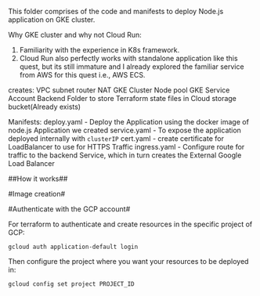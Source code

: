 
This folder comprises of the code and manifests to deploy Node.js application on GKE cluster.

Why GKE cluster and why not Cloud Run:
  1. Familiarity with the experience in K8s framework.
  2. Cloud Run also perfectly works with standalone application like this quest, but its still immature and I already explored 
     the familiar service from AWS for this quest i.e., AWS ECS.

creates:
  VPC
    subnet
    router
    NAT
  GKE
    Cluster
    Node pool
    GKE Service Account
  Backend
    Folder to store Terraform state files in Cloud storage bucket(Already exists)
    
  Manifests:
    deploy.yaml - Deploy the Application using the docker image of node.js Application we created
    service.yaml - To expose the application deployed internally with `clusterIP` 
    cert.yaml - create certificate for LoadBalancer to use for HTTPS Traffic
    ingress.yaml - Configure route for traffic to the backend Service, which in turn creates the  External Google Load Balancer

##How it works##

#Image creation#


#Authenticate with the GCP account#

For terraform to authenticate and create resources in the specific project of GCP:

`gcloud auth application-default login`

Then configure the project where you want your resources to be deployed in:

`gcloud config set project PROJECT_ID`  

